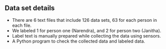 ## Data set details
- There are 6 text files that include 126 data sets, 63 for each person in each file.
- We labeled 1 for person one (Narendra), and 2 for person two (Janitha).
- Label text is manually prepared while collecting the data using sensors.
- A Python program to check the collected data and labeled data.
